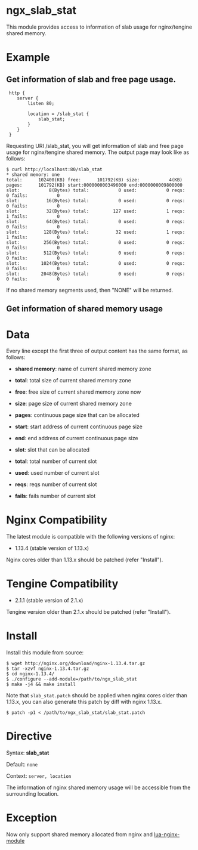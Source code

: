 ngx_slab_stat
==============

This module provides access to information of slab usage for nginx/tengine shared memory.

Example
=======

Get information of slab and free page usage.
---------------------------------

```
 http {
    server {
        listen 80;

        location = /slab_stat {
            slab_stat;
        }
    }
 }
```

Requesting URI /slab_stat, you will get information of slab and free page usage for nginx/tengine shared memory.
The output page may look like as follows:

```
$ curl http://localhost:80/slab_stat
* shared memory: one
total:      102400(KB) free:      101792(KB) size:           4(KB)
pages:      101792(KB) start:0000000003496000 end:0000000009800000
slot:           8(Bytes) total:           0 used:           0 reqs:           0 fails:           0
slot:          16(Bytes) total:           0 used:           0 reqs:           0 fails:           0
slot:          32(Bytes) total:         127 used:           1 reqs:           1 fails:           0
slot:          64(Bytes) total:           0 used:           0 reqs:           0 fails:           0
slot:         128(Bytes) total:          32 used:           1 reqs:           1 fails:           0
slot:         256(Bytes) total:           0 used:           0 reqs:           0 fails:           0
slot:         512(Bytes) total:           0 used:           0 reqs:           0 fails:           0
slot:        1024(Bytes) total:           0 used:           0 reqs:           0 fails:           0
slot:        2048(Bytes) total:           0 used:           0 reqs:           0 fails:           0
```

If no shared memory segments used, then "NONE" will be returned.

Get information of shared memory usage
-----------------------------------

Data
====

Every line except the first three of output content has the same format, as follows:

* __shared memory__: name of current shared memory zone

* __total__: total size of current shared memory zone
* __free__: free size of current shared memory zone now
* __size__: page size of current shared memory zone

* __pages__: continuous page size that can be allocated
* __start__: start address of current continuous page size
* __end__: end address of current continuous page size

* __slot__: slot that can be allocated
* __total__: total number of current slot
* __used__: used number of current slot
* __reqs__: reqs number of current slot
* __fails__: fails number of current slot

Nginx Compatibility
===================

The latest module is compatible with the following versions of nginx:

* 1.13.4 (stable version of 1.13.x)

Nginx cores older than 1.13.x should be patched (refer "Install").

Tengine Compatibility
=====================

* 2.1.1 (stable version of 2.1.x)

Tengine version older than 2.1.x should be patched (refer "Install").

Install
=======

Install this module from source:

```
$ wget http://nginx.org/download/nginx-1.13.4.tar.gz
$ tar -xzvf nginx-1.13.4.tar.gz
$ cd nginx-1.13.4/
$ ./configure --add-module=/path/to/ngx_slab_stat
$ make -j4 && make install
```

Note that `slab_stat.patch` should be applied when nginx cores older than 1.13.x, you can also generate this patch by diff with nginx 1.13.x.

```
$ patch -p1 < /path/to/ngx_slab_stat/slab_stat.patch
```

Directive
=========

Syntax: **slab_stat**

Default: `none`

Context: `server, location`

The information of nginx shared memory usage will be accessible from the surrounding location.

Exception
=========

Now only support shared memory allocated from nginx and [lua-nginx-module](https://github.com/openresty/lua-nginx-module)
